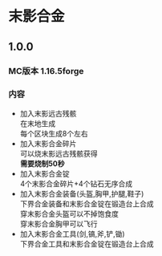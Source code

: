# 末影合金
## 1.0.0
### MC版本 1.16.5forge
### 内容
* 加入末影远古残骸<br>在末地生成<br>每个区块生成8个左右
* 加入末影合金碎片<br>可以烧末影远古残骸获得<br><b>需要烧制50秒</b>
* 加入末影合金锭<br>4个末影合金碎片+4个钻石无序合成
* 加入末影合金装备(头盔,胸甲,护腿,鞋子)<br>下界合金装备和末影合金锭在锻造台上合成<br>穿末影合金头盔可以不掉饱食度<br>穿末影合金胸甲可以飞行
* 加入末影合金工具(剑,镐,斧,铲,锄)<br>下界合金工具和末影合金锭在锻造台上合成

